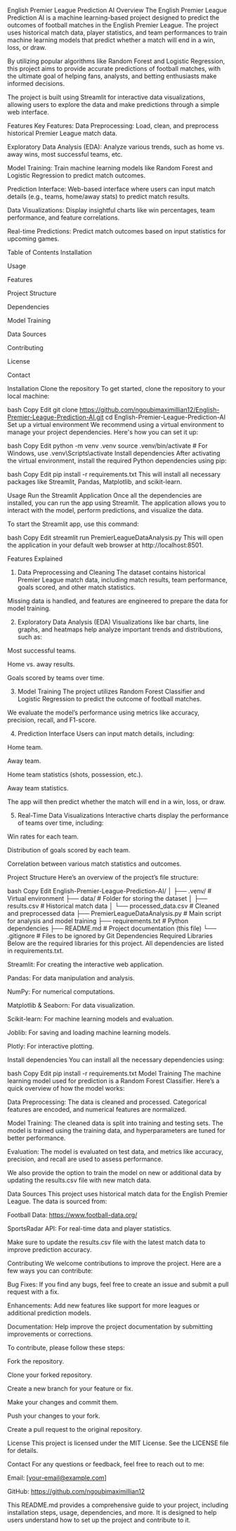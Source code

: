 English Premier League Prediction AI
Overview
The English Premier League Prediction AI is a machine learning-based project designed to predict the outcomes of football matches in the English Premier League. The project uses historical match data, player statistics, and team performances to train machine learning models that predict whether a match will end in a win, loss, or draw.

By utilizing popular algorithms like Random Forest and Logistic Regression, this project aims to provide accurate predictions of football matches, with the ultimate goal of helping fans, analysts, and betting enthusiasts make informed decisions.

The project is built using Streamlit for interactive data visualizations, allowing users to explore the data and make predictions through a simple web interface.

Features
Key Features:
Data Preprocessing: Load, clean, and preprocess historical Premier League match data.

Exploratory Data Analysis (EDA): Analyze various trends, such as home vs. away wins, most successful teams, etc.

Model Training: Train machine learning models like Random Forest and Logistic Regression to predict match outcomes.

Prediction Interface: Web-based interface where users can input match details (e.g., teams, home/away stats) to predict match results.

Data Visualizations: Display insightful charts like win percentages, team performance, and feature correlations.

Real-time Predictions: Predict match outcomes based on input statistics for upcoming games.

Table of Contents
Installation

Usage

Features

Project Structure

Dependencies

Model Training

Data Sources

Contributing

License

Contact

Installation
Clone the repository
To get started, clone the repository to your local machine:

bash
Copy
Edit
git clone https://github.com/ngoubimaximillian12/English-Premier-League-Prediction-AI.git
cd English-Premier-League-Prediction-AI
Set up a virtual environment
We recommend using a virtual environment to manage your project dependencies. Here's how you can set it up:

bash
Copy
Edit
python -m venv .venv
source .venv/bin/activate  # For Windows, use .venv\Scripts\activate
Install dependencies
After activating the virtual environment, install the required Python dependencies using pip:

bash
Copy
Edit
pip install -r requirements.txt
This will install all necessary packages like Streamlit, Pandas, Matplotlib, and scikit-learn.

Usage
Run the Streamlit Application
Once all the dependencies are installed, you can run the app using Streamlit. The application allows you to interact with the model, perform predictions, and visualize the data.

To start the Streamlit app, use this command:

bash
Copy
Edit
streamlit run PremierLeagueDataAnalysis.py
This will open the application in your default web browser at http://localhost:8501.

Features Explained
1. Data Preprocessing and Cleaning
The dataset contains historical Premier League match data, including match results, team performance, goals scored, and other match statistics.

Missing data is handled, and features are engineered to prepare the data for model training.

2. Exploratory Data Analysis (EDA)
Visualizations like bar charts, line graphs, and heatmaps help analyze important trends and distributions, such as:

Most successful teams.

Home vs. away results.

Goals scored by teams over time.

3. Model Training
The project utilizes Random Forest Classifier and Logistic Regression to predict the outcome of football matches.

We evaluate the model’s performance using metrics like accuracy, precision, recall, and F1-score.

4. Prediction Interface
Users can input match details, including:

Home team.

Away team.

Home team statistics (shots, possession, etc.).

Away team statistics.

The app will then predict whether the match will end in a win, loss, or draw.

5. Real-Time Data Visualizations
Interactive charts display the performance of teams over time, including:

Win rates for each team.

Distribution of goals scored by each team.

Correlation between various match statistics and outcomes.

Project Structure
Here’s an overview of the project’s file structure:

bash
Copy
Edit
English-Premier-League-Prediction-AI/
│
├── .venv/                          # Virtual environment
├── data/                            # Folder for storing the dataset
│   ├── results.csv                  # Historical match data
│   └── processed_data.csv           # Cleaned and preprocessed data
├── PremierLeagueDataAnalysis.py     # Main script for analysis and model training
├── requirements.txt                 # Python dependencies
├── README.md                        # Project documentation (this file)
└── .gitignore                       # Files to be ignored by Git
Dependencies
Required Libraries
Below are the required libraries for this project. All dependencies are listed in requirements.txt.

Streamlit: For creating the interactive web application.

Pandas: For data manipulation and analysis.

NumPy: For numerical computations.

Matplotlib & Seaborn: For data visualization.

Scikit-learn: For machine learning models and evaluation.

Joblib: For saving and loading machine learning models.

Plotly: For interactive plotting.

Install dependencies
You can install all the necessary dependencies using:

bash
Copy
Edit
pip install -r requirements.txt
Model Training
The machine learning model used for prediction is a Random Forest Classifier. Here’s a quick overview of how the model works:

Data Preprocessing: The data is cleaned and processed. Categorical features are encoded, and numerical features are normalized.

Model Training: The cleaned data is split into training and testing sets. The model is trained using the training data, and hyperparameters are tuned for better performance.

Evaluation: The model is evaluated on test data, and metrics like accuracy, precision, and recall are used to assess performance.

We also provide the option to train the model on new or additional data by updating the results.csv file with new match data.

Data Sources
This project uses historical match data for the English Premier League. The data is sourced from:

Football Data: https://www.football-data.org/

SportsRadar API: For real-time data and player statistics.

Make sure to update the results.csv file with the latest match data to improve prediction accuracy.

Contributing
We welcome contributions to improve the project. Here are a few ways you can contribute:

Bug Fixes: If you find any bugs, feel free to create an issue and submit a pull request with a fix.

Enhancements: Add new features like support for more leagues or additional prediction models.

Documentation: Help improve the project documentation by submitting improvements or corrections.

To contribute, please follow these steps:

Fork the repository.

Clone your forked repository.

Create a new branch for your feature or fix.

Make your changes and commit them.

Push your changes to your fork.

Create a pull request to the original repository.

License
This project is licensed under the MIT License. See the LICENSE file for details.

Contact
For any questions or feedback, feel free to reach out to me:

Email: [your-email@example.com]

GitHub: https://github.com/ngoubimaximillian12

This README.md provides a comprehensive guide to your project, including installation steps, usage, dependencies, and more. It is designed to help users understand how to set up the project and contribute to it.

